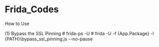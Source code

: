 # Frida_Codes

How to Use

(1) Bypass the SSL Pinning
	# frida-ps -U
	# frida -U -f {App.Package} -l {PATH}\bypass_ssl_pinning.js --no-pause
